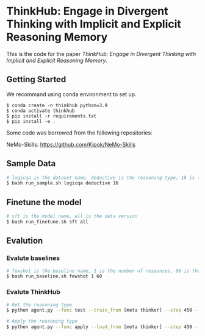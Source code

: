 # ThinkHub: Engage in Divergent Thinking with Implicit and Explicit Reasoning Memory

This is the code for the paper *ThinkHub: Engage in Divergent Thinking with Implicit and Explicit Reasoning Memory*.

## Getting Started

We recommand using conda environment to set up.


```
$ conda create -n thinkhub python=3.9
$ conda activate thinkhub
$ pip install -r requirements.txt
$ pip install -e .
```

Some code was borrowed from the following repositories:

NeMo-Skills: https://github.com/Kipok/NeMo-Skills


## Sample Data

```bash 
# logicqa is the dataset name, deductive is the reasoning type, 16 is the batch size
$ bash run_sample.sh logicqa deductive 16
```

## Finetune the model

```bash 
# sft is the model name, all is the data version
$ bash run_finetune.sh sft all
```

## Evalution

### Evalute baselines

```bash 
# fewshot is the baseline name, 1 is the number of responses, 60 is the batch size
$ bash run_baseline.sh fewshot 1 60
```

### Evalute ThinkHub


```bash 
# Get the reasoning type
$ python agent.py --func test --train_from [meta thinker] --step 450 --benchmark all 

# Apply the reasoning type
$ python agent.py --func apply --load_from [meta thinker] --step 450 --train_from [sft reasoner] --benchmark all --mode fewshot --policy_mode best --n 1
```

